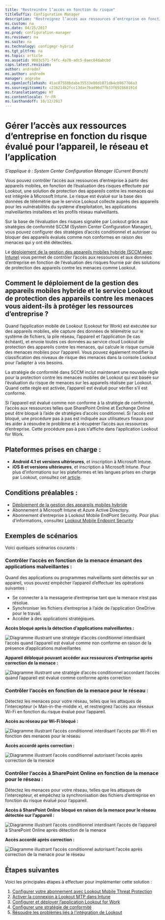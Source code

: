 ```yaml
---
title: "Restreindre l’accès en fonction du risque"
titleSuffix: Configuration Manager
description: "Restreignez l’accès aux ressources d’entreprise en fonction du risque évalué pour l’appareil, le réseau et l’application."
ms.custom: na
ms.date: 04/25/2017
ms.prod: configuration-manager
ms.reviewer: na
ms.suite: na
ms.technology: configmgr-hybrid
ms.tgt_pltfrm: na
ms.topic: article
ms.assetid: 9083c571-f4fc-4a78-adc5-8aec84dabcbd
caps.latest.revision: 
author: andredm7
ms.author: andredm
manager: angrobe
ms.openlocfilehash: 41ac07550bdabe35533e00d1071db4cb967766a3
ms.sourcegitcommit: c236214b2fcc13dae7bad96d7fb33f692868191d
ms.translationtype: HT
ms.contentlocale: fr-FR
ms.lasthandoff: 10/12/2017
---
```

# <a name="manage-access-to-company-resource-based-on-device-network-and-application-risk"></a>Gérer l’accès aux ressources d’entreprise en fonction du risque évalué pour l’appareil, le réseau et l’application

*S’applique à : System Center Configuration Manager (Current Branch)*

Vous pouvez contrôler l’accès aux ressources d’entreprise à partir des appareils mobiles, en fonction de l’évaluation des risques effectuée par Lookout, une solution de protection des appareils contre les menaces qui est intégrée à Microsoft Intune. Le risque est évalué sur la base des données de télémétrie que le service Lookout collecte auprès des appareils pour les vulnérabilités du système d’exploitation, les applications malveillantes installées et les profils réseau malveillants. 

Sur la base de l’évaluation des risques signalée par Lookout grâce aux stratégies de conformité SCCM (System Center Configuration Manager), vous pouvez configurer des stratégies d’accès conditionnel et autoriser ou bloquer des appareils évalués comme non conformes en raison des menaces qui y ont été détectées.

Le [déploiement de la gestion des appareils mobiles hybride (SCCM avec Intune)](https://docs.microsoft.com/sccm/mdm/understand/choose-between-standalone-intune-and-hybrid-mobile-device-management) vous permet de contrôler l’accès aux ressources et aux données d’entreprise en fonction de l’évaluation des risques fournie par des solutions de protection des appareils contre les menaces comme Lookout.

## <a name="how-do-the-hybrid-mdm-deployment-and-lookout-device-threat-protection-help-protect-company-resources"></a>Comment le déploiement de la gestion des appareils mobiles hybride et le service Lookout de protection des appareils contre les menaces vous aident-ils à protéger les ressources d’entreprise ?
Quand l’application mobile de Lookout (Lookout for Work) est exécutée sur des appareils mobiles, elle capture des données de télémétrie sur le système de fichiers, la pile réseau, l’appareil et l’application (le cas échéant), et envoie toutes ces données au service cloud Lookout de protection des appareils contre les menaces, qui calcule le risque cumulé des menaces mobiles pour l’appareil. Vous pouvez également modifier la classification des niveaux de risque des menaces dans la console Lookout pour l’adapter à vos besoins.  

La stratégie de conformité dans SCCM inclut maintenant une nouvelle règle pour la protection contre les menaces mobiles de Lookout qui est basée sur l’évaluation du risque de menaces sur les appareils réalisée par Lookout. Quand cette règle est activée, l’appareil est évalué pour vérifier s’il est conforme.

Si l’appareil est évalué comme non conforme à la stratégie de conformité, l’accès aux ressources telles que SharePoint Online et Exchange Online peut être bloqué à l’aide de stratégies d’accès conditionnel. Si l’accès est bloqué, une procédure pas à pas est indiquée aux utilisateurs finaux pour les aider à résoudre le problème et à récupérer l’accès aux ressources d’entreprise. Cette procédure pas à pas s’affiche dans l’application Lookout for Work.

## <a name="supported-platforms"></a>Plateformes prises en charge :
* **Android 4.1 et versions ultérieures**, et inscription à Microsoft Intune.
* **iOS 8 et versions ultérieures**, et inscription à Microsoft Intune.
Pour plus d’informations sur les plateformes et les langues prises en charge par Lookout, consultez cet [article](https://personal.support.lookout.com/hc/en-us/articles/114094140253).

## <a name="prerequisites"></a>Conditions préalables :
* [Déploiement de la gestion des appareils mobiles hybride](https://docs.microsoft.com/sccm/mdm/understand/choose-between-standalone-intune-and-hybrid-mobile-device-management)
* Abonnement à Microsoft Intune et Azure Active Directory.
* Abonnement d’entreprise à Lookout Mobile EndPoint Security.  Pour plus d’informations, consultez [Lookout Mobile Endpoint Security](https://www.lookout.com/products/mobile-endpoint-security)

## <a name="example-scenarios"></a>Exemples de scénarios
Voici quelques scénarios courants :
### <a name="control-access-based-on-threat-from-malicious-apps"></a>Contrôler l’accès en fonction de la menace émanant des applications malveillantes :
Quand des applications ou programmes malveillants sont détectés sur un appareil, vous pouvez empêcher l’appareil d’effectuer les opérations suivantes :
* Se connecter à la messagerie d’entreprise tant que la menace n’est pas résolue.
* Synchroniser les fichiers d’entreprise à l’aide de l’application OneDrive pour le travail.
* Accéder à des applications stratégiques.

**Accès bloqué après la détection d’applications malveillantes :**

![Diagramme illustrant une stratégie d’accès conditionnel interdisant l’accès quand l’appareil est évalué comme non conforme en raison de la présence d’applications malveillantes](media/config-mgr-maliciousapps_blocked.png)

**Appareil débloqué pouvant accéder aux ressources d’entreprise après correction de la menace :**

![Diagramme illustrant une stratégie d’accès conditionnel accordant l’accès quand l’appareil est évalué comme conforme après correction](media/config-mgr-maliciousapps-unblocked.png)
### <a name="control-access-based-on-threat-to-network"></a>Contrôler l’accès en fonction de la menace pour le réseau :
Détectez les menaces pour votre réseau, telles que les attaques de l’intercepteur (« Man-in-the-middle »), et restreignez l’accès aux réseaux Wi-Fi en fonction du risque évalué pour l’appareil.

**Accès au réseau par Wi-Fi bloqué :**

![Diagramme illustrant l’accès conditionnel interdisant l’accès par Wi-Fi en fonction des menaces pour le réseau](media/config-mgr-network-wifi-blocked.png)

**Accès accordé après correction :**

![Diagramme illustrant l’accès conditionnel autorisant l’accès après correction de la menace](media/config-mgr-network-wifi-unblocked.png)
### <a name="control-access-to-sharepoint-online-based-on-threat-to-network"></a>Contrôler l’accès à SharePoint Online en fonction de la menace pour le réseau :

Détectez les menaces pour votre réseau, telles que les attaques de l’intercepteur, et empêchez la synchronisation des fichiers d’entreprise en fonction du risque évalué pour l’appareil.

**Accès à SharePoint Online bloqué en raison de la menace pour le réseau détectée sur l’appareil :**

![Diagramme illustrant l’accès conditionnel interdisant l’accès de l’appareil à SharePoint Online après détection de la menace](media/config-mgr-network-spo-blocked.png)


**Accès accordé après correction :**

![Diagramme illustrant l’accès conditionnel autorisant l’accès après correction de la menace pour le réseau](media/config-mgr-network-spo-unblocked.png)

## <a name="next-steps"></a>Étapes suivantes
Voici les principales étapes à effectuer pour implémenter cette solution :
1.  [Configurer votre abonnement avec Lookout Mobile Threat Protection](set-up-your-subscription-with-lookout.md)
2.  [Activer la connexion à Lookout MTP dans Intune](enable-lookout-connection-in-intune.md)
3.  [Configurer et déployer l’application Lookout for Work](configure-and-deploy-lookout-for-work-apps.md)
4.  [Configurer une stratégie de conformité](enable-device-threat-protection-rule-compliance-policy.md)
5.  [Résoudre les problèmes liés à l’intégration de Lookout](troubleshoot-lookout-integration.md)
